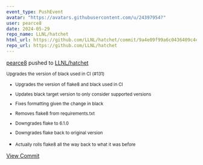 ```yaml
---
event_type: PushEvent
avatar: "https://avatars.githubusercontent.com/u/24397954?"
user: pearce8
date: 2024-05-29
repo_name: LLNL/hatchet
html_url: https://github.com/LLNL/hatchet/commit/9a4e09f99a6c0436409c4c41e07fd791e3dd2c31
repo_url: https://github.com/LLNL/hatchet
---
```


<a href='https://github.com/pearce8' target='_blank'>pearce8</a> pushed to <a href='https://github.com/LLNL/hatchet' target='_blank'>LLNL/hatchet</a>

<small>Upgrades the version of black used in CI (#131)

* Upgrades the version of flake8 and black used in CI

* Updates black target version to only consider supported versions

* Fixes formatting given the change in black

* Removes flake8 from requirements.txt

* Downgrades flake to 6.1.0

* Downgrades flake back to original version

* Actually rolls flake8 all the way back to what it was before</small>

<a href='https://github.com/LLNL/hatchet/commit/9a4e09f99a6c0436409c4c41e07fd791e3dd2c31' target='_blank'>View Commit</a>